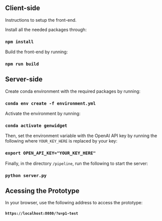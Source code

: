 ## Client-side

Instructions to setup the front-end.

Install all the needed packages through:

### `npm install`

Build the front-end by running:

### `npm run build`

## Server-side

Create conda environment with the required packages by running:

### `conda env create -f environment.yml`

Activate the environment by running:

### `conda activate genwidget`

Then, set the environment variable with the OpenAI API key by running the following where `YOUR_KEY_HERE` is replaced by your key:

### `export OPEN_API_KEY="YOUR_KEY_HERE"`

Finally, in the directory `/pipeline`, run the following to start the server:

### `python server.py`

## Acessing the Prototype

In your browser, use the following address to access the prototype:

#### `https://localhost:8080/?u=p1-test`
